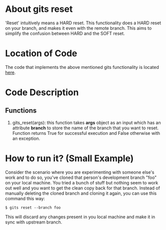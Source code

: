 # About gits reset
'Reset' intuitively means a HARD reset. 
This functionality does a HARD reset on your branch, and makes it even with the remote branch. 
This aims to simplify the confusion between HARD and the SOFT reset.

# Location of Code
The code that implements the above mentioned gits functionality is located [here](https://github.com/amoghmahesh14/GITS/blob/master/code/gits_reset.py).

# Code Description
## Functions
1. gits_reset(args):
this function takes **args** object as an input which has an attribute **branch** to store the name of the branch that you want to reset.
Function returns True for successful execution and False otherwise with an exception.

# How to run it? (Small Example)
Consider the scenario where you are experimenting with someone else's work and to do so, you've cloned that person's development branch "foo" on your local machine.
You tried a bunch of stuff but nothing seem to work out well and you want to get the clean copy back for that branch.
Instead of manually deleting the cloned branch and cloning it again, you can use this command this way:
```
$ gits reset --branch foo
```
This will discard any changes present in you local machine and make it in sync with upstream branch.